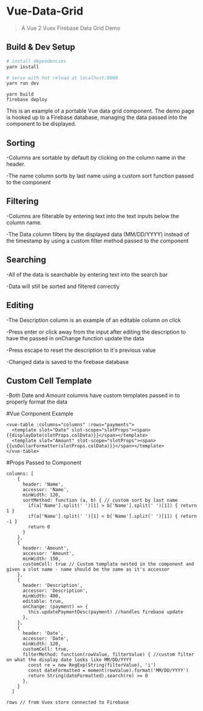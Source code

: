 # Vue-Data-Grid

> A Vue 2 Vuex Firebase Data Grid Demo

## Build & Dev Setup

``` bash
# install dependencies
yarn install

# serve with hot reload at localhost:8080
yarn run dev
```

```
yarn build
firebase deploy
```

This is an example of a portable Vue data grid component.
The demo page is hooked up to a Firebase database, managing the data passed into the component to be displayed.

## Sorting

-Columns are sortable by default by clicking on the column name in the header.

-The name column sorts by last name using a custom sort function passed to the component

## Filtering

-Columns are filterable by entering text into the text inputs below the column name.

-The Data column filters by the displayed data (MM/DD/YYYY) instead of the timestamp by using a custom filter method passed to the component

## Searching

-All of the data is searchable by entering text into the search bar

-Data will still be sorted and filtered correctly

## Editing

-The Description column is an example of an editable column on click

-Press enter or click away from the input after editing the description to have the passed in onChange function update the data

-Press escape to reset the description to it's previous value

-Changed data is saved to the firebase database

## Custom Cell Template

-Both Date and Amount columns have custom templates passed in to properly format the data  


#Vue Component Example
```
<vue-table :columns="columns" :rows="payments">
  <template slot="Date" slot-scope="slotProps"><span>{{displayDate(slotProps.colData)}}</span></template>
  <template slot="Amount" slot-scope="slotProps"><span>{{usDollarFormatter(slotProps.colData)}}</span></template>
</vue-table>
```

#Props Passed to Component
```
columns: [
    {
      header: 'Name',
      accessor: 'Name',
      minWidth: 120,
      sortMethod: function (a, b) { // custom sort by last name 
        if(a['Name'].split(' ')[1] > b['Name'].split(' ')[1]) { return 1 }
        if(a['Name'].split(' ')[1] < b['Name'].split(' ')[1]) { return -1 }
        return 0
      }
    },
    {
      header: 'Amount',
      accessor: 'Amount',
      minWidth: 150,
      customCell: true // Custom template nested in the component and given a slot name - name should be the same as it's accessor
    },
    {
      header: 'Description',
      accessor: 'Description',
      minWidth: 400,
      editable: true,
      onChange: (payment) => {
        this.updatePaymentDesc(payment) //handles firebase update
      },
    },
    {
      header: 'Date',
      accessor: 'Date',
      minWidth: 120,
      customCell: true,
      filterMethod: function(rowValue, filterValue) { //custom filter on what the display date looks like MM/DD/YYYY
        const re = new RegExp(String(filterValue), 'i')
        const dateFormatted = moment(rowValue).format('MM/DD/YYYY')
        return String(dateFormatted).search(re) >= 0
      },
    }
  ]

rows // from Vuex store connected to Firebase
```
